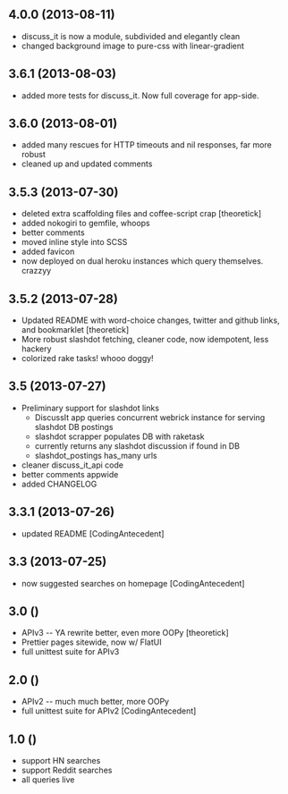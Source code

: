 ## 4.0.0 (2013-08-11)

* discuss_it is now a module, subdivided and elegantly clean
* changed background image to pure-css with linear-gradient

## 3.6.1 (2013-08-03)

* added more tests for discuss_it. Now full coverage for app-side.

## 3.6.0 (2013-08-01)

* added many rescues for HTTP timeouts and nil responses, far more robust
* cleaned up and updated comments

## 3.5.3 (2013-07-30)

* deleted extra scaffolding files and coffee-script crap [theoretick]
* added nokogiri to gemfile, whoops
* better comments
* moved inline style into SCSS
* added favicon
* now deployed on dual heroku instances which query themselves. crazzyy

## 3.5.2 (2013-07-28)

* Updated README with word-choice changes, twitter and github links, and bookmarklet [theoretick]
* More robust slashdot fetching, cleaner code, now idempotent, less hackery
* colorized rake tasks! whooo doggy!

## 3.5 (2013-07-27)

* Preliminary support for slashdot links
  - DiscussIt app queries concurrent webrick instance for serving slashdot DB postings
  - slashdot scrapper populates DB with raketask
  - currently returns any slashdot discussion if found in DB
  - slashdot_postings has_many urls
* cleaner discuss_it_api code
* better comments appwide
* added CHANGELOG

## 3.3.1 (2013-07-26)

* updated README [CodingAntecedent]

## 3.3 (2013-07-25)

* now suggested searches on homepage [CodingAntecedent]

## 3.0 ()

* APIv3 -- YA rewrite better, even more OOPy [theoretick]
* Prettier pages sitewide, now w/ FlatUI
* full unittest suite for APIv3

## 2.0 ()

* APIv2 -- much much better, more OOPy
* full unittest suite for APIv2 [CodingAntecedent]

## 1.0 ()

* support HN searches
* support Reddit searches
* all queries live
